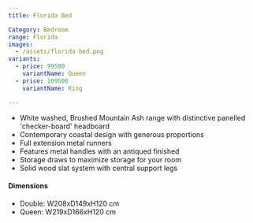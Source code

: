 ```yaml
---
title: Florida Bed

Category: Bedroom
range: Florida
images:
  - /assets/florida bed.png
variants:
  - price: 99500
    variantName: Queen
  - price: 109500
    variantName: King

---
```

* White washed, Brushed Mountain Ash range with distinctive panelled 'checker-board' headboard
* Contemporary coastal design with generous proportions
* Full extension metal runners
* Features metal handles with an antiqued finished
* Storage draws to maximize storage for your room
* Solid wood slat system with central support legs


#### Dimensions
* Double: W208xD149xH120 cm
* Queen: W219xD166xH120 cm
